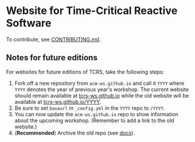 # Website for Time-Critical Reactive Software

To contribute, see [CONTRIBUTING.md](CONTRIBUTING.md).

## Notes for future editions
For websites for future editions of TCRS, take the following steps:
1. Fork off a new repository from `acm-ws.github.io` and call it `YYYY` where `YYYY` denotes the year of previous year's workshop.
The current website should remain available at [tcrs-ws.github.io](https://tcrs-ws.github.io/) while the old website will be available at [tcrs-ws.github.io/YYYY](https://tcrs-ws.github.io/YYYY).
2. Be sure to set `baseurl` in `_config.yml` in the `YYYY` repo to `/YYYY`.
3. You can now update the `acm-ws.github.io` repo to show information about the upcoming workshop. (Remember to add a link to the old website.)
4. (**Recommended**) Archive the old repo (see [docs](https://docs.github.com/en/repositories/archiving-a-github-repository/archiving-repositories)).
